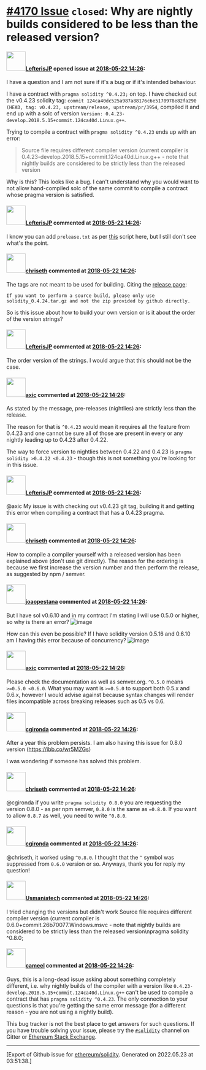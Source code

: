 # [\#4170 Issue](https://github.com/ethereum/solidity/issues/4170) `closed`: Why are nightly builds considered to be less than the released version?

#### <img src="https://avatars.githubusercontent.com/u/1658405?v=4" width="50">[LefterisJP](https://github.com/LefterisJP) opened issue at [2018-05-22 14:26](https://github.com/ethereum/solidity/issues/4170):

I have a question and I am not sure if it's a bug or if it's intended behaviour.

I have a contract with `pragma solidity ^0.4.23;` on top. I have checked out the v0.4.23 solidity tag:
`commit 124ca40dc525a987a88176c6e5170978e82fa290 (HEAD, tag: v0.4.23, upstream/release, upstream/pr/3954`, compiled it and end up with a solc of version `Version: 0.4.23-develop.2018.5.15+commit.124ca40d.Linux.g++`.

Trying to compile a contract with `pragma solidity ^0.4.23` ends up with an error:

> Source file requires different compiler version (current compiler is 0.4.23-develop.2018.5.15+commit.124ca40d.Linux.g++ - note that nightly builds are considered to be strictly less than the released version

Why is this? This looks like a bug. I can't understand why you would want to not allow hand-compiled solc of the same commit to compile a contract whose pragma version is satisfied.

#### <img src="https://avatars.githubusercontent.com/u/1658405?v=4" width="50">[LefterisJP](https://github.com/LefterisJP) commented at [2018-05-22 14:26](https://github.com/ethereum/solidity/issues/4170#issuecomment-391017362):

I know you can add `prelease.txt` as per [this](https://github.com/ethereum/solidity/blob/develop/cmake/scripts/buildinfo.cmake#L24) script here, but I still don't see what's the point.

#### <img src="https://avatars.githubusercontent.com/u/9073706?v=4" width="50">[chriseth](https://github.com/chriseth) commented at [2018-05-22 14:26](https://github.com/ethereum/solidity/issues/4170#issuecomment-391528367):

The tags are not meant to be used for building. Citing the [release page](https://github.com/ethereum/solidity/releases/tag/v0.4.24):
```
If you want to perform a source build, please only use solidity_0.4.24.tar.gz and not the zip provided by github directly.
```

So is this issue about how to build your own version or is it about the order of the version strings?

#### <img src="https://avatars.githubusercontent.com/u/1658405?v=4" width="50">[LefterisJP](https://github.com/LefterisJP) commented at [2018-05-22 14:26](https://github.com/ethereum/solidity/issues/4170#issuecomment-391683231):

The order version of the strings. I would argue that this should not be the case.

#### <img src="https://avatars.githubusercontent.com/u/20340?v=4" width="50">[axic](https://github.com/axic) commented at [2018-05-22 14:26](https://github.com/ethereum/solidity/issues/4170#issuecomment-392336434):

As stated by the message, pre-releases (nightlies) are strictly less than the release.

The reason for that is `^0.4.23` would mean it requires all the feature from 0.4.23 and one cannot be sure all of those are present in every or any nightly leading up to 0.4.23 after 0.4.22.

The way to force version to nightlies between 0.4.22 and 0.4.23 is `pragma solidity >0.4.22 <0.4.23` - though this is not something you're looking for in this issue.

#### <img src="https://avatars.githubusercontent.com/u/1658405?v=4" width="50">[LefterisJP](https://github.com/LefterisJP) commented at [2018-05-22 14:26](https://github.com/ethereum/solidity/issues/4170#issuecomment-392452787):

@axic My issue is with checking out v0.4.23 git tag, building it and getting this error when compiling a contract that has a 0.4.23 pragma.

#### <img src="https://avatars.githubusercontent.com/u/9073706?v=4" width="50">[chriseth](https://github.com/chriseth) commented at [2018-05-22 14:26](https://github.com/ethereum/solidity/issues/4170#issuecomment-430757795):

How to compile a compiler yourself with a released version has been explained above (don't use git directly). The reason for the ordering is because we first increase the version number and then perform the release, as suggested by npm / semver.

#### <img src="https://avatars.githubusercontent.com/u/7151766?u=e239d2d90db03ff6b9093274a587bd0ba0f584f0&v=4" width="50">[joaopestana](https://github.com/joaopestana) commented at [2018-05-22 14:26](https://github.com/ethereum/solidity/issues/4170#issuecomment-663266098):

But I have sol v0.6.10 and in my contract I'm stating I will use 0.5.0 or higher, so why is there an error?
![image](https://user-images.githubusercontent.com/7151766/88344697-1c9cee80-cd3c-11ea-9a8f-c8eeee6d967f.png)

How can this even be possible? If I have solidity version 0.5.16 and 0.6.10 am I having this error because of concurrency? 
![image](https://user-images.githubusercontent.com/7151766/88344888-8ddca180-cd3c-11ea-92e1-9405ec8b6ba3.png)

#### <img src="https://avatars.githubusercontent.com/u/20340?v=4" width="50">[axic](https://github.com/axic) commented at [2018-05-22 14:26](https://github.com/ethereum/solidity/issues/4170#issuecomment-663560847):

Please check the documentation as well as semver.org. `^0.5.0` means `>=0.5.0 <0.6.0`. What you may want is `>=0.5.0` to support both 0.5.x and 0.6.x, however I would advise against because syntax changes will render files incompatible across breaking releases such as 0.5 vs 0.6.

#### <img src="https://avatars.githubusercontent.com/u/23330563?v=4" width="50">[cgironda](https://github.com/cgironda) commented at [2018-05-22 14:26](https://github.com/ethereum/solidity/issues/4170#issuecomment-924869711):

After a year this problem persists. I am also having this issue for 0.8.0 version (https://ibb.co/wr5MZGs)

I was wondering if someone has solved this problem.

#### <img src="https://avatars.githubusercontent.com/u/9073706?v=4" width="50">[chriseth](https://github.com/chriseth) commented at [2018-05-22 14:26](https://github.com/ethereum/solidity/issues/4170#issuecomment-924879662):

@cgironda if you write `pragma solidity 0.8.0` you are requesting the version 0.8.0 - as per npm semver, `0.8.0` is the same as `=0.8.0`. If you want to allow `0.8.7` as well, you need to write `^0.8.0`.

#### <img src="https://avatars.githubusercontent.com/u/23330563?v=4" width="50">[cgironda](https://github.com/cgironda) commented at [2018-05-22 14:26](https://github.com/ethereum/solidity/issues/4170#issuecomment-966264394):

@chriseth, it worked using `^0.8.0`. I thought that the `^` symbol was suppressed from `0.6.0` version or so.
Anyways, thank you for reply my question!

#### <img src="https://avatars.githubusercontent.com/u/14370981?u=45f1ee38efe4575c0a6d9705fd680540178df07d&v=4" width="50">[Usmaniatech](https://github.com/Usmaniatech) commented at [2018-05-22 14:26](https://github.com/ethereum/solidity/issues/4170#issuecomment-1018840678):

I tried changing the versions but didn't work
Source file requires different compiler version (current compiler is 0.6.0+commit.26b70077.Windows.msvc - note that nightly builds are considered to be strictly less than the released version\npragma solidity ^0.8.0;

#### <img src="https://avatars.githubusercontent.com/u/137030?v=4" width="50">[cameel](https://github.com/cameel) commented at [2018-05-22 14:26](https://github.com/ethereum/solidity/issues/4170#issuecomment-1018997518):

Guys, this is a long-dead issue asking about something completely different, i.e. why nightly builds of the compiler with a version like `0.4.23-develop.2018.5.15+commit.124ca40d.Linux.g++` can't be used to compile a contract that has `pragma solidity ^0.4.23`. The only connection to your questions is that you're getting the same error message (for a different reason - you are not using a nightly build).

This bug tracker is not the best place to get answers for such questions. If you have trouble solving your issue, please try the [`#solidity`](https://gitter.im/ethereum/solidity) channel on Gitter or [Ethereum Stack Exchange](https://ethereum.stackexchange.com/).


-------------------------------------------------------------------------------



[Export of Github issue for [ethereum/solidity](https://github.com/ethereum/solidity). Generated on 2022.05.23 at 03:51:38.]
